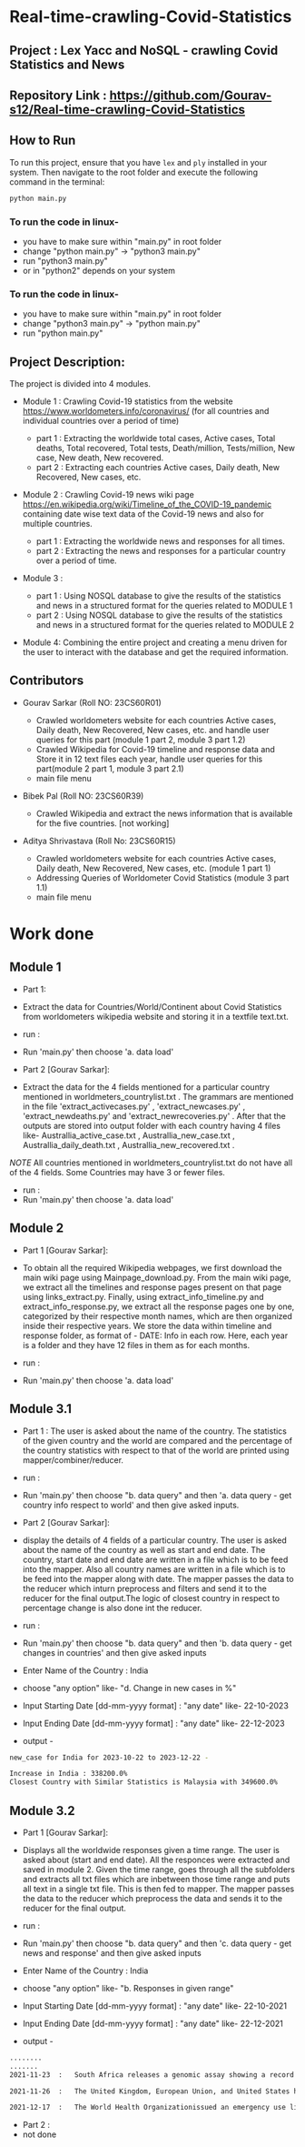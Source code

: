 # Real-time-crawling-Covid-Statistics

## Project : Lex Yacc and NoSQL - crawling Covid Statistics and News

## Repository Link : https://github.com/Gourav-s12/Real-time-crawling-Covid-Statistics

## How to Run

To run this project, ensure that you have `lex` and `ply` installed in your system. Then navigate to the root folder and execute the following command in the terminal:

```bash
python main.py
```

### To run the code in linux-
- you have to make sure within "main.py" in root folder
- change "python main.py" -> "python3 main.py" 
- run "python3 main.py"
- or in "python2" depends on your system

### To run the code in linux-
- you have to make sure within "main.py" in root folder
- change "python3 main.py" -> "python main.py" 
- run "python main.py"


## Project Description:

The project is divided into 4 modules. 
- Module 1 : Crawling Covid-19 statistics from the website https://www.worldometers.info/coronavirus/ (for all countries and individual countries over a period of time)
  - part 1  : Extracting the worldwide total cases, Active cases, Total deaths, Total recovered, Total tests, Death/million, Tests/million, New case, New death, New recovered.
  - part 2  : Extracting each countries Active cases, Daily death, New Recovered, New cases, etc.

- Module 2 : Crawling Covid-19 news wiki page https://en.wikipedia.org/wiki/Timeline_of_the_COVID-19_pandemic containing date wise text data of the Covid-19 news and also for multiple countries.
  - part 1  : Extracting the worldwide news and responses for all times.
  - part 2  : Extracting the news and responses for a particular country over a period of time.

- Module 3 : 
    - part 1  : Using NOSQL database to give the results of the statistics and news in a structured format for the queries related to MODULE 1 
    - part 2  : Using NOSQL database to give the results of the statistics and news in a structured format for the queries related to MODULE 2

- Module 4: Combining the entire project and creating a menu driven for the user to interact with the database and get the required information.

## Contributors

- Gourav Sarkar (Roll NO: 23CS60R01)
  - Crawled worldometers website for each countries Active cases, Daily death, New Recovered, New cases, etc. and handle user queries for this part (module 1 part 2, module 3 part 1.2)
  - Crawled Wikipedia for Covid-19 timeline and response data and Store it in 12 text files each year, handle user queries for this part(module 2 part 1, module 3 part 2.1)
  - main file menu

- Bibek Pal (Roll NO: 23CS60R39)
  - Crawled Wikipedia and extract the news information that is available for the five countries. [not working]

- Aditya Shrivastava (Roll No: 23CS60R15)
  - Crawled worldometers website for each countries Active cases, Daily death, New Recovered, New cases, etc. (module 1 part 1)
  - Addressing Queries of Worldometer Covid Statistics (module 3 part 1.1)
  - main file menu

# Work done

## Module 1 
- Part 1: 
- Extract the data for Countries/World/Continent about Covid Statistics from worldometers wikipedia website and storing it in a textfile 
  text.txt.

- run :
- Run 'main.py' then choose 'a. data load'


- Part 2 [Gourav Sarkar]: 
- Extract the data for the 4 fields mentioned for a particular country mentioned in worldmeters_countrylist.txt . The grammars are mentioned in the file 'extract_activecases.py' , 'extract_newcases.py' , 'extract_newdeaths.py' and 'extract_newrecoveries.py' . After that the outputs are stored into output folder with each country having 4 files like-
Australlia_active_case.txt , Australlia_new_case.txt , Australlia_daily_death.txt , Australlia_new_recovered.txt .

*NOTE* All countries mentioned in worldmeters_countrylist.txt do not have all of the 4 fields. Some Countries may have 3 or fewer files.

- run :
- Run 'main.py' then choose 'a. data load'


## Module 2 

- Part 1 [Gourav Sarkar]: 
- To obtain all the required Wikipedia webpages, we first download the main wiki page using Mainpage_download.py. From the main wiki page, we extract all the timelines and response pages present on that page using links_extract.py. Finally, using extract_info_timeline.py and extract_info_response.py, we extract all the response pages one by one, categorized by their respective month names, which are then organized inside their respective years. We store the data within timeline and response folder, as format of - DATE: Info in each row. Here, each year is a folder and they have 12 files in them as for each months.

- run :
- Run 'main.py' then choose 'a. data load'


## Module 3.1 
- Part 1 : The user is asked about the name of the country. The statistics of the given country and the world are compared and the
  percentage of the country statistics with respect to that of the world are printed using mapper/combiner/reducer.

- run :
- Run 'main.py' then choose "b. data query" and then 'a. data query - get country info respect to world' and then give asked inputs.


- Part 2 [Gourav Sarkar]: 
- display the details of 4 fields of a particular country. The user is asked about the name of the country as well as start and end date. The country, start date and end date are written in a file which is to be feed into the mapper. Also all country names are written in a file which is to be feed into the mapper along with date. The mapper passes the data to the reducer which inturn preprocess and filters and send it to the reducer for the final output.The logic of closest country in respect to percentage change is also done int the reducer. 

- run :
- Run 'main.py' then choose "b. data query" and then 'b. data query - get changes in countries' and then give asked inputs
- Enter Name of the Country : India
- choose "any option" like- "d. Change in new cases in %"
- Input Starting Date [dd-mm-yyyy format] : "any date" like- 22-10-2023
- Input Ending Date [dd-mm-yyyy format] : "any date" like- 22-12-2023
- output -

```bash
new_case for India for 2023-10-22 to 2023-12-22 -

Increase in India : 338200.0%
Closest Country with Similar Statistics is Malaysia with 349600.0%
```


## Module 3.2

- Part 1 [Gourav Sarkar]: 
- Displays all the worldwide responses given a time range. The user is asked about (start and end date). All the responces were extracted and saved in module 2. Given the time range, goes through all the subfolders and extracts all txt files which are inbetween those time range and puts all text in a single txt file. This is then fed to mapper. The mapper passes the data to the reducer which preprocess the data and sends it to the reducer for the final output.

- run :
- Run 'main.py' then choose "b. data query" and then 'c. data query - get news and response' and then give asked inputs
- Enter Name of the Country : India
- choose "any option" like- "b. Responses in given range"
- Input Starting Date [dd-mm-yyyy format] : "any date" like- 22-10-2021
- Input Ending Date [dd-mm-yyyy format] : "any date" like- 22-12-2021
- output -

```bash
........
.......
2021-11-23  :   South Africa releases a genomic assay showing a record number of mutations -32- on the protein spike of variant B.1.1.52, stoking world-wide alarm given the massive rise in the number of cases in the region and its being on track to overtake the Delta Variant. First discovered from a sample taken in Botswana November 11,the report triggers an emergency WHO meeting on November 26.

2021-11-26  :   The United Kingdom, European Union, and United States have imposed travel restrictions on eight southern African countries including South Africa, Botswana, Zimbabwe, Namibia, Lesotho, Eswatini, Mozambique, and Malawi in order to contain the spread of the B.1.1.52 \(Omicron\) Variant.South African Minister of HealthJoe Phaahlahas objected to the travel restrictions on South Africa, defending South Africa\'s handling of the pandemic and describing travel bans as against the norms and standardsof the World Health Organization.

2021-12-17  :   The World Health Organizationissued an emergency use listing \(EUL\) for NVX-CoV2373, expanding the basket of WHO-validated vaccines against the SARS-CoV-2 virus.

```

- Part 2 :
- not done  
